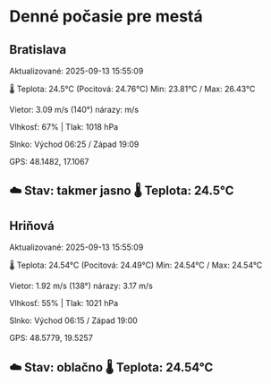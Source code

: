 ﻿# Denné počasie pre mestá

## Bratislava
Aktualizované: 2025-09-13 15:55:09

🌡️ Teplota: 24.5°C 
(Pocitová: 24.76°C)
Min: 23.81°C / Max: 26.43°C

Vietor: 3.09 m/s    (140°) 
nárazy:  m/s

Vlhkosť: 67% | Tlak: 1018 hPa

Slnko: Východ 06:25 / Západ 19:09

GPS: 48.1482, 17.1067

☁️ Stav: takmer jasno        🌡️ Teplota: 24.5°C
---

## Hriňová
Aktualizované: 2025-09-13 15:55:09

🌡️ Teplota: 24.54°C 
(Pocitová: 24.49°C)
Min: 24.54°C / Max: 24.54°C

Vietor: 1.92 m/s (138°)
nárazy: 3.17 m/s

Vlhkosť: 55% | Tlak: 1021 hPa

Slnko: Východ 06:15 / Západ 19:00

GPS: 48.5779, 19.5257

☁️ Stav: oblačno        🌡️ Teplota: 24.54°C
---
